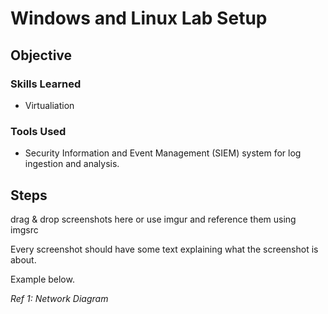 # Windows and Linux Lab Setup

## Objective


### Skills Learned

- Virtualiation


### Tools Used

- Security Information and Event Management (SIEM) system for log ingestion and analysis.

## Steps
drag & drop screenshots here or use imgur and reference them using imgsrc

Every screenshot should have some text explaining what the screenshot is about.

Example below.

*Ref 1: Network Diagram*
